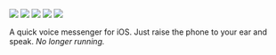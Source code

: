 ![](page1@2x.png) ![](page2@2x.png) ![](page3@2x.png) ![](page4@2x.png) ![](page5@2x.png)

A quick voice messenger for iOS. Just raise the phone to your ear and speak. _No longer running._

